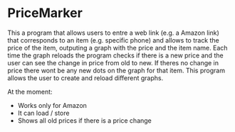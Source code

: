 # PriceMarker
This a program that allows users to entre a web link (e.g. a Amazon link) that corresponds to an item (e.g. specific phone) and allows to track the price of the item, outputing a graph with the price and the item name. Each time the graph reloads the program checks if there is a new price and the user can see the change in price from old to new. If theres no change in price there wont be any new dots on the graph for that item. This program allows the user to create and reload different graphs.

At the moment:

- Works only for Amazon
- It can load / store
- Shows all old prices if there is a price change
